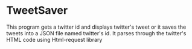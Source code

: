 # TweetSaver
This program gets a twitter id and displays twitter's tweet or it saves the tweets into a JSON file named twitter's id. 
It parses through the twitter's HTML code using Html-request library
